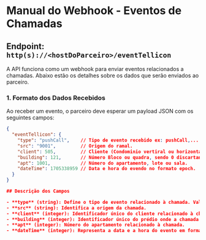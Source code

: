 # Manual do Webhook - Eventos de Chamadas

## Endpoint: `http(s)://<hostDoParceiro>/eventTellicon`

A API funciona como um webhook para enviar eventos relacionados a chamadas. Abaixo estão os detalhes sobre os dados que serão enviados ao parceiro.

### 1. Formato dos Dados Recebidos

Ao receber um evento, o parceiro deve esperar um payload JSON com os seguintes campos:

```json
{
  "eventTellicon": {
    "type": "pushCall",    // Tipo de evento recebido ex: pushCall,...
    "src": "9001",         // Origem do ramal.
    "client": 505,         // Cliente (Condominio vertiral ou horizontal, empresa ou etc).
    "building": 121,       // Número Bloco ou quadra, sendo 0 discartando o uso de bloco ou quadra.
    "apt": 1001,           // Número do apartamento, lote ou sala.
    "dateTime": 1705338959 // Data e hora do evendo no formato epoch.
  }
}

## Descrição dos Campos

- **type** (string): Define o tipo de evento relacionado à chamada. Valor aceitável: "pushCall" para eventos de chamada.
- **src** (string): Identifica a origem da chamada.
- **client** (integer): Identificador único do cliente relacionado à chamada.
- **building** (integer): Identificador único do prédio onde a chamada ocorreu.
- **apt** (integer): Número do apartamento relacionado à chamada.
- **dateTime** (integer): Representa a data e a hora do evento em formato Unix timestamp.
